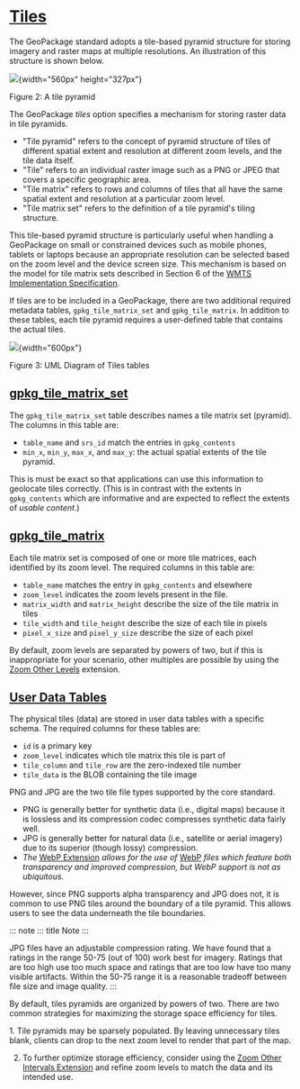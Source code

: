 # [Tiles](http://www.geopackage.org/spec130/#tiles)

The GeoPackage standard adopts a tile-based pyramid structure for
storing imagery and raster maps at multiple resolutions. An illustration
of this structure is shown below.

![](../img/pyramid2.png){width="560px" height="327px"}

Figure 2: A tile pyramid

The GeoPackage *tiles* option specifies a mechanism for storing raster
data in tile pyramids.

-   \"Tile pyramid\" refers to the concept of pyramid structure of tiles
    of different spatial extent and resolution at different zoom levels,
    and the tile data itself.
-   \"Tile\" refers to an individual raster image such as a PNG or JPEG
    that covers a specific geographic area.
-   \"Tile matrix\" refers to rows and columns of tiles that all have
    the same spatial extent and resolution at a particular zoom level.
-   \"Tile matrix set\" refers to the definition of a tile pyramid's
    tiling structure.

This tile-based pyramid structure is particularly useful when handling a
GeoPackage on small or constrained devices such as mobile phones,
tablets or laptops because an appropriate resolution can be selected
based on the zoom level and the device screen size. This mechanism is
based on the model for tile matrix sets described in Section 6 of the
[WMTS Implementation
Specification](http://www.opengeospatial.org/standards/wmts).

If tiles are to be included in a GeoPackage, there are two additional
required metadata tables, `gpkg_tile_matrix_set` and `gpkg_tile_matrix`.
In addition to these tables, each tile pyramid requires a user-defined
table that contains the actual tiles.

![](http://www.geopackage.org/spec130/geopackage-tiles.png){width="600px"}

Figure 3: UML Diagram of Tiles tables

## [gpkg_tile_matrix_set](http://www.geopackage.org/spec130/#_tile_matrix_set)

The `gpkg_tile_matrix_set` table describes names a tile matrix set
(pyramid). The columns in this table are:

-   `table_name` and `srs_id` match the entries in `gpkg_contents`
-   `min_x`, `min_y`, `max_x`, and `max_y`: the actual spatial extents
    of the tile pyramid.

This is must be exact so that applications can use this information to
geolocate tiles correctly. (This is in contrast with the extents in
`gpkg_contents` which are informative and are expected to reflect the
extents of *usable content*.)

## [gpkg_tile_matrix](http://www.geopackage.org/spec130/#tile_matrix)

Each tile matrix set is composed of one or more tile matrices, each
identified by its zoom level. The required columns in this table are:

-   `table_name` matches the entry in `gpkg_contents` and elsewhere
-   `zoom_level` indicates the zoom levels present in the file.
-   `matrix_width` and `matrix_height` describe the size of the tile
    matrix in tiles
-   `tile_width` and `tile_height` describe the size of each tile in
    pixels
-   `pixel_x_size` and `pixel_y_size` describe the size of each pixel

By default, zoom levels are separated by powers of two, but if this is
inappropriate for your scenario, other multiples are possible by using
the [Zoom Other
Levels](http://www.geopackage.org/spec130/#extension_zoom_other_intervals)
extension.

## [User Data Tables](http://www.geopackage.org/spec130/#tiles_user_tables)

The physical tiles (data) are stored in user data tables with a specific
schema. The required columns for these tables are:

-   `id` is a primary key
-   `zoom_level` indicates which tile matrix this tile is part of
-   `tile_column` and `tile_row` are the zero-indexed tile number
-   `tile_data` is the BLOB containing the tile image

PNG and JPG are the two tile file types supported by the core standard.

-   PNG is generally better for synthetic data (i.e., digital maps)
    because it is lossless and its compression codec compresses
    synthetic data fairly well.
-   JPG is generally better for natural data (i.e., satellite or aerial
    imagery) due to its superior (though lossy) compression.
-   *The* [WebP Extension](extensions/tiles_encoding_webp.rst) *allows
    for the use of* [WebP](https://developers.google.com/speed/webp/)
    *files which feature both transparency and improved compression, but
    WebP support is not as ubiquitous.*

However, since PNG supports alpha transparency and JPG does not, it is
common to use PNG tiles around the boundary of a tile pyramid. This
allows users to see the data underneath the tile boundaries.

::: note
::: title
Note
:::

JPG files have an adjustable compression rating. We have found that a
ratings in the range 50-75 (out of 100) work best for imagery. Ratings
that are too high use too much space and ratings that are too low have
too many visible artifacts. Within the 50-75 range it is a reasonable
tradeoff between file size and image quality.
:::

By default, tiles pyramids are organized by powers of two. There are two
common strategies for maximizing the storage space efficiency for tiles.

1\. Tile pyramids may be sparsely populated. By leaving unnecessary
tiles blank, clients can drop to the next zoom level to render that part
of the map.

2.  To further optimize storage efficiency, consider using the [Zoom
    Other Intervals Extension](extensions/zoom_other_intervals.rst) and
    refine zoom levels to match the data and its intended use.
